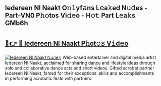 ## Iedereen  Nl Naakt O𝚗𝚕yf𝚊ns L𝚎a𝚔ed N𝚞𝚍es - Part-VN0 P𝚑𝚘tos Vi𝚍𝚎o - H𝚘𝚝 Part L𝚎a𝚔s GMb6h

# <h2><a href="http://kfaitrb.oniu.top/?m=Iedereen++Nl+Naakt">🔗👉 🔴 Iedereen  Nl Naakt P𝚑ot𝚘𝚜 V𝚒d𝚎o</a></h2>

[![Iedereen  Nl Naakt Nu𝚍e𝚜](https://i.imgur.com/0qMVB7G.gif)](http://kfaitrb.oniu.top/?m=Iedereen++Nl+Naakt)
Web-based entertainer and digital media artist Iedereen  Nl Naakt, acclaimed for sharing dance and lifestyle ideas through solo and collaborative dance acts and short videos. Gifted acrobat partner Iedereen  Nl Naakt, famed for their exceptional skills and accomplishments in performing acrobatic feats with partners.  
